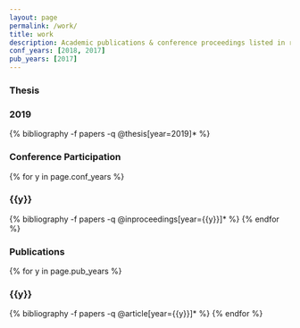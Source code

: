 ```yaml
---
layout: page
permalink: /work/
title: work
description: Academic publications & conference proceedings listed in reverse chronological order.
conf_years: [2018, 2017]
pub_years: [2017]
---
```


### Thesis
  <h3 class="year">2019</h3>
  {% bibliography -f papers -q @thesis[year=2019]* %}

### Conference Participation
{% for y in page.conf_years %}
  <h3 class="year">{{y}}</h3>
  {% bibliography -f papers -q @inproceedings[year={{y}}]* %}
{% endfor %}


### Publications
{% for y in page.pub_years %}
  <h3 class="year">{{y}}</h3>
  {% bibliography -f papers -q @article[year={{y}}]* %}
{% endfor %}
